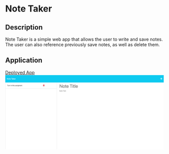 # Note Taker

## Description
Note Taker is a simple web app that allows the user to write and save notes. The user can also reference previously save notes, as well as delete them.

## Application
[Deployed App](https://thawing-basin-36918.herokuapp.com/)
![Screenshot of Deployed App](./assets/screenshot.png)